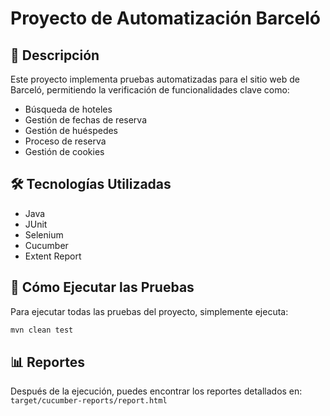 # Proyecto de Automatización Barceló

## 🏨 Descripción
Este proyecto implementa pruebas automatizadas para el sitio web de Barceló, permitiendo la verificación de funcionalidades clave como:
- Búsqueda de hoteles
- Gestión de fechas de reserva
- Gestión de huéspedes
- Proceso de reserva
- Gestión de cookies

## 🛠️ Tecnologías Utilizadas
- Java
- JUnit
- Selenium
- Cucumber
- Extent Report

## 🚀 Cómo Ejecutar las Pruebas
Para ejecutar todas las pruebas del proyecto, simplemente ejecuta:

```bash
mvn clean test
```

## 📊 Reportes
Después de la ejecución, puedes encontrar los reportes detallados en:
`target/cucumber-reports/report.html`
